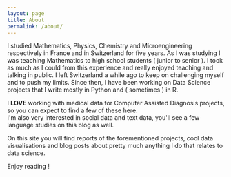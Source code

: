 ```yaml
---
layout: page
title: About
permalink: /about/
---
```





I studied Mathematics, Physics, Chemistry and Microengineering respectively in France and in Switzerland for five years. As I was studying I was teaching Mathematics to high school students ( junior to senior ). I took as much as I could from this experience and really enjoyed teaching and talking in public. I left Switzerland a while ago to keep on challenging myself and to push my limits. Since then, I have been working on Data Science projects that I write mostly in Python and ( sometimes ) in R.

I **LOVE** working with medical data for Computer Assisted Diagnosis projects, so you can expect to find a few of these here.  
I'm also very interested in social data and text data, you'll see a few language studies on this blog as well.

On this site you will find reports of the forementioned projects, cool data visualisations and blog posts about pretty much anything I do that relates to data science.

Enjoy reading !
